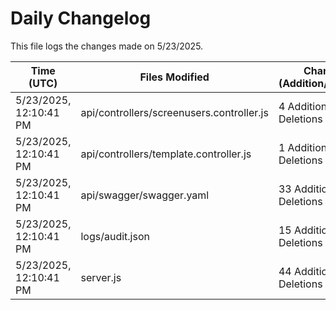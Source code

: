 # Daily Changelog

This file logs the changes made on 5/23/2025.

| Time (UTC)             | Files Modified                    | Changes (Addition/Deletion) |
|------------------------|-----------------------------------|-----------------------------|
| 5/23/2025, 12:10:41 PM | api/controllers/screenusers.controller.js | 4 Additions & 4 Deletions |
| 5/23/2025, 12:10:41 PM | api/controllers/template.controller.js | 1 Additions & 0 Deletions |
| 5/23/2025, 12:10:41 PM | api/swagger/swagger.yaml | 33 Additions & 0 Deletions |
| 5/23/2025, 12:10:41 PM | logs/audit.json | 15 Additions & 15 Deletions |
| 5/23/2025, 12:10:41 PM | server.js | 44 Additions & 44 Deletions |

